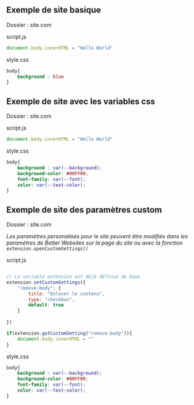 ## Exemple de site basique


Dossier : site.com

script.js
```js
document.body.innerHTML = "Hello World"
```

style.css
```css
body{
    background : blue
}
```

## Exemple de site avec les variables css

Dossier : site.com

script.js
```js
document.body.innerHTML = "Hello World"
```

style.css
```css
body{
    background : var(--background);
    background-color: #00FF00;
    font-family: var(--font);
    color: var(--text-color);
}
```

## Exemple de site des paramètres custom

Dossier : site.com

*Les paramètres personalisés pour le site peuvent être modifiés dans les paramètres de Better Websites sur la page du site ou avec la fonction `extension.openCustomSettings()`*

script.js
```js

// La variable extension est déjà définie de base
extension.setCustomSettings({
    "remove-body": {
        title: "Enlever le contenu",
        type: "checkbox",
        default: true
    }
    
})

if(extension.getCustomSetting("remove-body")){
    document.body.innerHTML = ""
}
```

style.css
```css
body{
    background : var(--background);
    background-color: #00FF00;
    font-family: var(--font);
    color: var(--text-color);
}
```